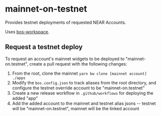 # mainnet-on-testnet

Provides testnet deployments of requested NEAR Accounts.

Uses [bos-workspace](https://github.com/NEARBuilders/bos-workspace).

## Request a testnet deploy

To request an account's mainnet widgets to be deployed to "mainnet-on.testnet", create a pull request with the following changes:

1. From the root, clone the mainnet `yarn bw clone [mainnet account] ./apps`
2. Modify the `bos.config.json` to track aliases from the root directory, and configure the testnet override account to be "mainnet-on.testnet"
3. Create a new release workflow in `.github/workflows` for deploying the added "app"
4. Add the added account to the mainnet and testnet alias jsons -- testnet will be "mainnet-on.testnet", mainnet will be the linked account
